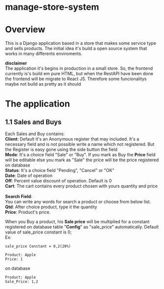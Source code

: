 # manage-store-system

# Overview
This is a Django application based in a store that makes some service type  and sells products. The initial idea it's build a open source system that works in many differents enviroments.

**disclaimer**<br>
The application it's begins in production in a small store. So, the frontend currently is's build em pure HTML, but when the RestAPI have been done the frontend will be migrate to React JS. Therefore some funcionalitys maybe not build as pretty as it should

# The application

## 1.1 Sales and Buys
Each Sales and Buy contains:<br>
**Client**: Default it's an Anonymous register that may included. It's a necessary field and is not possible write a name which not registered. But the Register is easy gone using the side button the field
<br>
**Mode**: It's a choice field "Sale" or "Buy". If you mark as Buy the **Price** field will be editable else you mark as "Sale" the price will be the price registered on database
<br>
**Status**: It's a choice field "Pending", "Cancel" or "OK"
<br>
**Date**: Date of operation
<br>
**Off**: Percent value discount of operation. Default is 0
<br>
**Cart**: The cart contains every product chosen with yours quantity and price
<br><br>
**Search Field**:<br>
You can write any words for search a product or choose from below list.
<br>
**Qtd**: After choice product, type it the quantity
<br>
**Price**: Product's price.

When you Buy a product, his **Sale price** will be multiplied for a constant registered on database table "**Config**" as "sale_price" automatically. Default value of sale_price constant is 0;
<br>
Ex:
```
sale_price Constant = 0,2(20%)

Product: Apple
Price: 1
```
on database
```
Product: Apple
Sale_Price: 1,2
```

